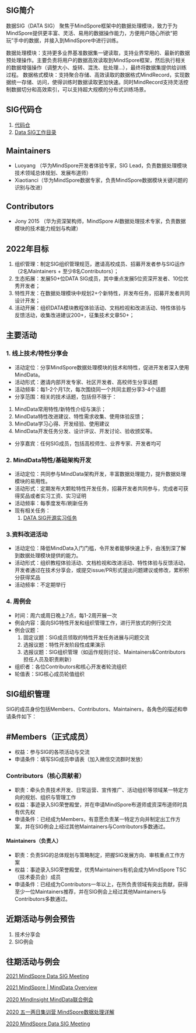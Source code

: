 ## SIG简介

数据SIG（DATA SIG） 聚焦于MindSpore框架中的数据处理模块，致力于为MindSpore提供更丰富、灵活、易用的数据操作能力，方便用户随心所欲“把玩”手中的数据，并接入到MindSpore中进行训练。

数据处理模块：支持更多业界基准数据集一键读取，支持业界常用的、最新的数据预处理操作。主要负责将用户的数据高效读取到MindSpore框架，然后执行相关的数据增强操作（调整大小、旋转、混洗、批处理...），最终将数据集提供给训练过程。
数据格式模块：支持聚合存储、高效读取的数据格式MindRecord，实现数据统一存储、访问，使得训练时数据读取更加快速。同时MindRecord支持灵活控制数据切分和高效索引，可以支持超大规模的分布式训练场景。

## SIG代码仓

1. [代码仓](https://gitee.com/mindspore/mindspore)
2. [Data SIG工作目录](https://gitee.com/mindspore/community/tree/master/sigs/data)

## Maintainers

* Luoyang   （华为MindSpore开发者体验专家，SIG Lead，负责数据处理模块技术领域总体规划、发展布道师）
* Xiaotianci（华为MindSpore数据专家，负责MindSpore数据模块关键问题的识别与改进）

## Contributors

* Jony 2015 （华为资深架构师，MindSpore AI数据处理技术专家，负责数据模块的技术能力规划与构建）

## 2022年目标

1. 组织管理：制定SIG组织管理规范，邀请高校成员、招募开发者参与SIG运作（2名Maintainers + 至少8名Contributors）；
2. 生态拓展：发展50+位DATA SIG成员，其中重点发展5位资深开发者、10位优秀开发者；
3. 特性开发：在数据处理模块中规划2+个新特性，并发布任务，招募开发者共同设计开发；
4. 活动开展：组织DATA模块教程体验活动、文档检视和改进活动、特性体验与反馈活动，收集改进建议200+，征集技术文章50+；

## 主要活动

### 1. 线上技术/特性分享会

* 活动定位：分享MindSpore数据处理模块的技术和特性，促进开发者深入使用MindData。
* 活动形式：邀请内部开发专家、社区开发者、高校师生分享话题
* 活动频率：每1-2个月1次，每次围绕同一个共同主题分享3-4个话题
* 分享范围：相关的技术话题，包括但不限于：
 1. MindData常用特性/新特性介绍与演示；
 2. MindData特性改进建议、特性需求收集、使用体验反馈；
 3. MindData学习心得、开发经验、使用建议
 5. MindData开发任务分发、设计评议、开发讨论、验收颁奖等。
* 分享嘉宾：任何SIG成员，包括高校师生、业界专家、开发者均可

### 2. MindData特性/基础架构开发

* 活动定位：共同参与MindData架构开发，丰富数据处理能力，提升数据处理模块的易用性。
* 活动形式：定期发布大颗粒特性开发任务，招募开发者共同参与，完成者可获得奖品或者实习工资、实习证明
* 活动频率：每季度发布/刷新任务
* 现有相关任务：
  1. [DATA SIG开源实习任务](https://gitee.com/mindspore/community/issues/I55ET9)

### 3.资料改进活动

* 活动定位：降低MindData入门门槛，令开发者能够快速上手，由浅到深了解到数据处理模块提供的能力。
* 活动形式：组织教程体验活动、文档检视和改进活动、特性体验与反馈活动，开发者通过在技术分享会，或提交issue/PR形式提出问题建议或修改，累积积分获得奖品
* 活动频率：不定期举行

### 4. 周例会

* 时间：周六或周日晚上7点，每1-2周开展一次
* 例会内容：面向SIG特性开发和组织管理工作，进行开放式的例行交流
* 例会议题：
  1. 固定议题：SIG成员领取的特性开发任务进展与问题交流
  2. 选报议题：特性开发阶段性成果演示
  3. 选报议题：SIG组织管理（如运作规则讨论、Maintainers&Contributors担任人员及职责刷新）
* 组织者：各位Contributors和核心开发者轮流组织
* 轮值表：SIG核心成员轮值组织

## SIG组织管理

SIG的成员身份包括Members、Contributors、Maintainers，各角色的描述和申请条件如下：

## #Members（正式成员）

* 权益：参与SIG的各项活动与交流
* 申请条件：填写SIG成员申请表（加入微信交流群时发放）

### Contributors（核心贡献者）

* 职责：牵头负责技术开发、日常运营、宣传推广、活动组织等领域某一特定方向的规划、组织与管理工作
* 权益：事迹录入SIG荣誉殿堂，并在申请MindSpore布道师或资深布道师时具有优先权
* 申请条件：已经成为Members，有意愿负责某一特定方向并制定出工作方案，并在SIG例会上经过其他Maintainers与Contributors多数通过。

#### Maintainers（负责人）

* 职责：负责SIG的总体规划与策略制定，把握SIG发展方向、审核重点工作方案
* 权益：事迹录入SIG荣誉殿堂，优秀Maintainers有机会成为MindSpore TSC（技术委员会）成员
* 申请条件：已经成为Contributors一年以上，在所负责领域有突出贡献，获得至少一位Maintainers推荐，并在SIG例会上经过其他Maintainers与Contributors多数通过。

## 近期活动与例会预告

1. 技术分享会
2. SIG例会

## 往期活动与例会

[2021 MindSpore Data SIG Meeting](https://www.bilibili.com/video/BV1m64y12741)

[2021 MindSpore | MindData Overview](https://www.bilibili.com/video/BV1YK411c7dM)

[2020 MindInsight MindData联合例会](https://www.bilibili.com/video/BV1U54y1i717)

[2020 五一两日集训营 MindSpore数据处理详解](https://www.bilibili.com/video/BV1RZ4y1W7FL)

[2020 MindSpore Data SIG Meeting](https://www.bilibili.com/video/BV1dt4y1m7tX)

